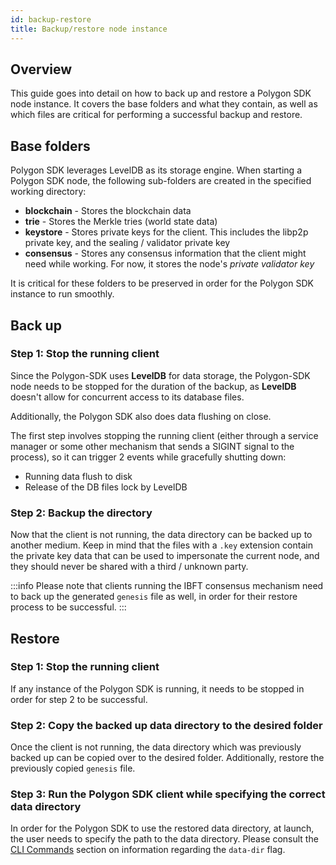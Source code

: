 ```yaml
---
id: backup-restore
title: Backup/restore node instance
---
```


## Overview

This guide goes into detail on how to back up and restore a Polygon SDK node instance.
It covers the base folders and what they contain, as well as which files are critical for performing a successful backup and restore.

## Base folders

Polygon SDK leverages LevelDB as its storage engine.
When starting a Polygon SDK node, the following sub-folders are created in the specified working directory:
* **blockchain** - Stores the blockchain data
* **trie** - Stores the Merkle tries (world state data)
* **keystore** - Stores private keys for the client. This includes the libp2p private key, and the sealing / validator private key
* **consensus** - Stores any consensus information that the client might need while working. For now, it stores the node's *private validator key*

It is critical for these folders to be preserved in order for the Polygon SDK instance to run smoothly.

## Back up

### Step 1: Stop the running client

Since the Polygon-SDK uses **LevelDB** for data storage, the Polygon-SDK node needs to be stopped for the duration of the backup, 
as **LevelDB** doesn't allow for concurrent access to its database files.

Additionally, the Polygon SDK also does data flushing on close.

The first step involves stopping the running client (either through a service manager or some other mechanism that sends a SIGINT signal to the process), 
so it can trigger 2 events while gracefully shutting down:
* Running data flush to disk
* Release of the DB files lock by LevelDB

### Step 2: Backup the directory

Now that the client is not running, the data directory can be backed up to another medium. 
Keep in mind that the files with a `.key` extension contain the private key data that can be used to impersonate the current node,
and they should never be shared with a third / unknown party.

:::info
Please note that clients running the IBFT consensus mechanism need to back up the generated `genesis` file as well, in order for their
restore process to be successful.
::: 

## Restore

### Step 1: Stop the running client

If any instance of the Polygon SDK is running, it needs to be stopped in order for step 2 to be successful.

### Step 2: Copy the backed up data directory to the desired folder

Once the client is not running, the data directory which was previously backed up can be copied over to the desired folder.
Additionally, restore the previously copied `genesis` file.

### Step 3: Run the Polygon SDK client while specifying the correct data directory 

In order for the Polygon SDK to use the restored data directory, at launch, the user needs to specify the path to the 
data directory. Please consult the [CLI Commands](/docs/get-started/cli-commands) section on information regarding the `data-dir` flag.